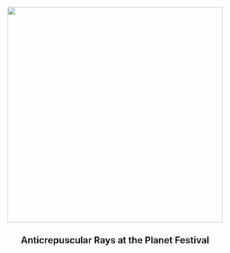 
<p align="center"><img src="https://apod.nasa.gov/apod/image/2407/2024-07-11Pavel_1024p.jpg" width="500" height="500"></p>
<h2 align="center"> Anticrepuscular Rays at the Planet Festival </h2>
